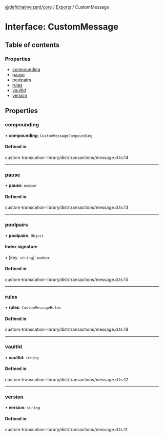 [@defichainwizard/core](../README.md) / [Exports](../modules.md) / CustomMessage

# Interface: CustomMessage

## Table of contents

### Properties

- [compounding](CustomMessage.md#compounding)
- [pause](CustomMessage.md#pause)
- [poolpairs](CustomMessage.md#poolpairs)
- [rules](CustomMessage.md#rules)
- [vaultId](CustomMessage.md#vaultid)
- [version](CustomMessage.md#version)

## Properties

### compounding

• **compounding**: `CustomMessageCompounding`

#### Defined in

custom-transcation-library/dist/transactions/message.d.ts:14

___

### pause

• **pause**: `number`

#### Defined in

custom-transcation-library/dist/transactions/message.d.ts:13

___

### poolpairs

• **poolpairs**: `Object`

#### Index signature

▪ [key: `string`]: `number`

#### Defined in

custom-transcation-library/dist/transactions/message.d.ts:15

___

### rules

• **rules**: `CustomMessageRules`

#### Defined in

custom-transcation-library/dist/transactions/message.d.ts:18

___

### vaultId

• **vaultId**: `string`

#### Defined in

custom-transcation-library/dist/transactions/message.d.ts:12

___

### version

• **version**: `string`

#### Defined in

custom-transcation-library/dist/transactions/message.d.ts:11
